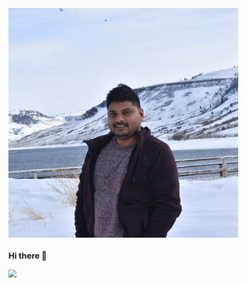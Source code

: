 ![Header](https://github.com/chanakya22/chanakya22/blob/master/github_profile_pic.jpeg "Header")

### Hi there 👋

<img align="center" src="https://github-readme-stats.vercel.app/api/top-langs/?username=chanakya22" />
